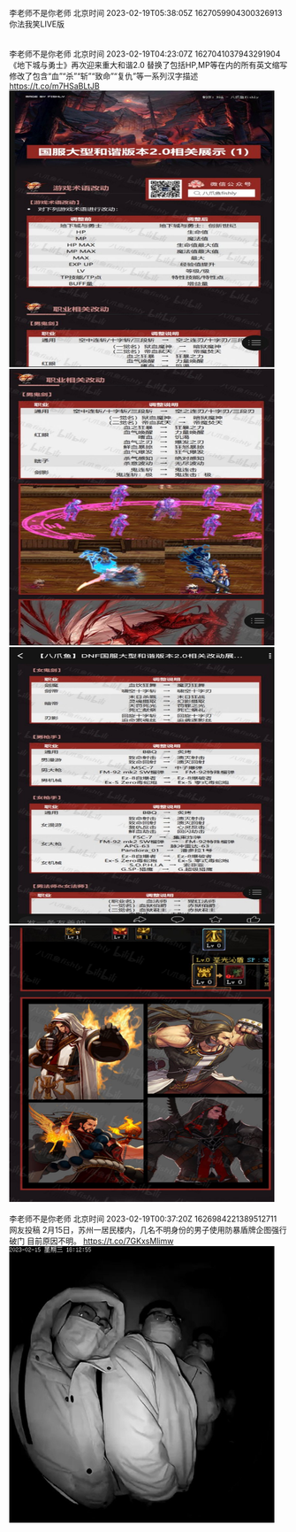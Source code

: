 李老师不是你老师 北京时间 2023-02-19T05:38:05Z 1627059904300326913<br>你法我笑LIVE版<br><br><br>李老师不是你老师 北京时间 2023-02-19T04:23:07Z 1627041037943291904<br>《地下城与勇士》再次迎来重大和谐2.0
替换了包括HP,MP等在内的所有英文缩写
修改了包含“血”“杀”“斩”“致命”“复仇”等一系列汉字描述 https://t.co/m7HSaBLtJB<br><img src='/temp/image/2023/x-Month-2/1627041037943291904_0.jpg' width='480' height='500'><img src='/temp/image/2023/x-Month-2/1627041037943291904_1.jpg' width='480' height='500'><img src='/temp/image/2023/x-Month-2/1627041037943291904_2.jpg' width='480' height='500'><img src='/temp/image/2023/x-Month-2/1627041037943291904_3.jpg' width='480' height='500'><br><br>李老师不是你老师 北京时间 2023-02-19T00:37:20Z 1626984221389512711<br>网友投稿
2月15日，苏州一居民楼内，几名不明身份的男子使用防暴盾牌企图强行破门
目前原因不明。 https://t.co/7GKxsMlimw<br><img src='/temp/video/2023/x-Month-2/g-Day-19/whyyoutouzhele/1626984221389512711_0.jpg' width='480' height='500'><br><br>